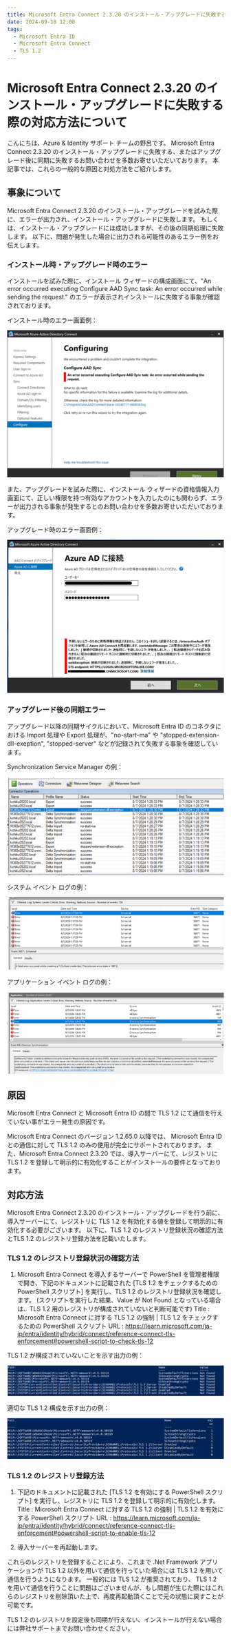```yaml
---
title: Microsoft Entra Connect 2.3.20 のインストール・アップグレードに失敗する際の対応方法について
date: 2024-09-18 12:00
tags:
  - Microsoft Entra ID
  - Microsoft Entra Connect
  - TLS 1.2
---
```

# Microsoft Entra Connect 2.3.20 のインストール・アップグレードに失敗する際の対応方法について
こんにちは、Azure & Identity サポート チームの野呂です。
Microsoft Entra Connect 2.3.20 のインストール・アップグレードに失敗する、またはアップグレード後に同期に失敗するお問い合わせを多数お寄せいただいております。
本記事では、これらの一般的な原因と対処方法をご紹介します。

##  事象について
Microsoft Entra Connect 2.3.20 のインストール・アップグレードを試みた際に、エラーが出力され、インストール・アップグレードに失敗します。
もしくは、インストール・アップグレードには成功しますが、その後の同期処理に失敗します。
以下に、問題が発生した場合に出力される可能性のあるエラー例をお伝えします。

### インストール時・アップグレード時のエラー
インストールを試みた際に、インストール ウィザードの構成画面にて、"An error occurred executing Configure AAD Sync task: An error occurred while sending the request." のエラーが表示されインストールに失敗する事象が確認されております。

インストール時のエラー画面例：

![](./azure-ad-connect-2-3-20/MEC_InstallError.png)

また、アップグレードを試みた際に、インストール ウィザードの資格情報入力画面にて、正しい権限を持つ有効なアカウントを入力したのにも関わらず、エラーが出力される事象が発生するとのお問い合わせを多数お寄せいただいております。

アップグレード時のエラー画面例：

![](./azure-ad-connect-2-3-20/MEC_UpgradeError.jpg)

### アップグレード後の同期エラー
アップグレード以降の同期サイクルにおいて、Microsoft Entra ID のコネクタにおける Import 処理や Export 処理が、"no-start-ma" や "stopped-extension-dll-exeption", "stopped-server" などが記録されて失敗する事象を確認しています。

Synchronization Service Manager の例：

![](./azure-ad-connect-2-3-20/SynchronizationServiceManager.png)

システム イベント ログの例：

![](./azure-ad-connect-2-3-20/SystemEventLog.png)

アプリケーション イベント ログの例：

![](./azure-ad-connect-2-3-20/ApplicationEventLog.png)


##  原因
Microsoft Entra Connect と Microsoft Entra ID の間で TLS 1.2 にて通信を行えていない事がエラー発生の原因です。

Microsoft Entra Connect のバージョン 1.2.65.0 以降では、 Microsoft Entra ID との通信に対して TLS 1.2 のみの使用が完全にサポートされております。
また、Microsoft Entra Connect 2.3.20 では、導入サーバーにて、レジストリに TLS 1.2 を登録して明示的に有効化することがインストールの要件となっております。

##  対応方法
Microsoft Entra Connect 2.3.20 のインストール・アップグレードを行う前に、導入サーバーにて、レジストリに TLS 1.2 を有効化する値を登録して明示的に有効化する必要がございます。
以下に、TLS 1.2 のレジストリ登録状況の確認方法とTLS 1.2 のレジストリ登録方法を記載いたします。

###  TLS 1.2 のレジストリ登録状況の確認方法
1. Microsoft Entra Connect を導入するサーバーで PowerShell を管理者権限で開き、下記のドキュメントに記載された [TLS 1.2 をチェックするための PowerShell スクリプト] を実行し、TLS 1.2 のレジストリ登録状況を確認します。
(スクリプトを実行した結果、Value が Not Found となっている場合は、TLS 1.2 用のレジストリが構成されていないと判断可能です)
Title : Microsoft Entra Connect に対する TLS 1.2 の強制 | TLS 1.2 をチェックするための PowerShell スクリプト
URL : https://learn.microsoft.com/ja-jp/entra/identity/hybrid/connect/reference-connect-tls-enforcement#powershell-script-to-check-tls-12
 
TLS 1.2 が構成されていないことを示す出力の例：

![](./azure-ad-connect-2-3-20/TLS12_Disabled.png)

適切な TLS 1.2 構成を示す出力の例：

![](./azure-ad-connect-2-3-20/TLS12_Enabled.png)


###  TLS 1.2 のレジストリ登録方法
1. 下記のドキュメントに記載された [TLS 1.2 を有効にする PowerShell スクリプト] を実行し、レジストリに TLS 1.2 を登録して明示的に有効化します。
Title : Microsoft Entra Connect に対する TLS 1.2 の強制 | TLS 1.2 を有効にする PowerShell スクリプト
URL : https://learn.microsoft.com/ja-jp/entra/identity/hybrid/connect/reference-connect-tls-enforcement#powershell-script-to-enable-tls-12
 
2. 導入サーバーを再起動します。

これらのレジストリを登録することにより、これまで .Net Framework アプリケーションが TLS 1.2 以外を用いて通信を行っていた場合には TLS 1.2 を用いて通信を行うようになります。
一般的には TLS 1.2 が推奨されており、 TLS 1.2 を用いて通信を行うことに問題はございませんが、もし問題が生じた際にはこれらのレジストリを削除頂いた上で、再度再起動頂くことで元の状態に戻すことが可能です。

TLS 1.2 のレジストリを設定後も同期が行えない、インストールが行えない場合には弊社サポートまでお問い合わせください。